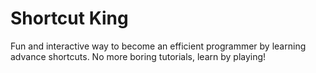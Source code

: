 # Shortcut King

Fun and interactive way to become an efficient programmer by learning advance shortcuts. No more boring tutorials, learn by playing!

